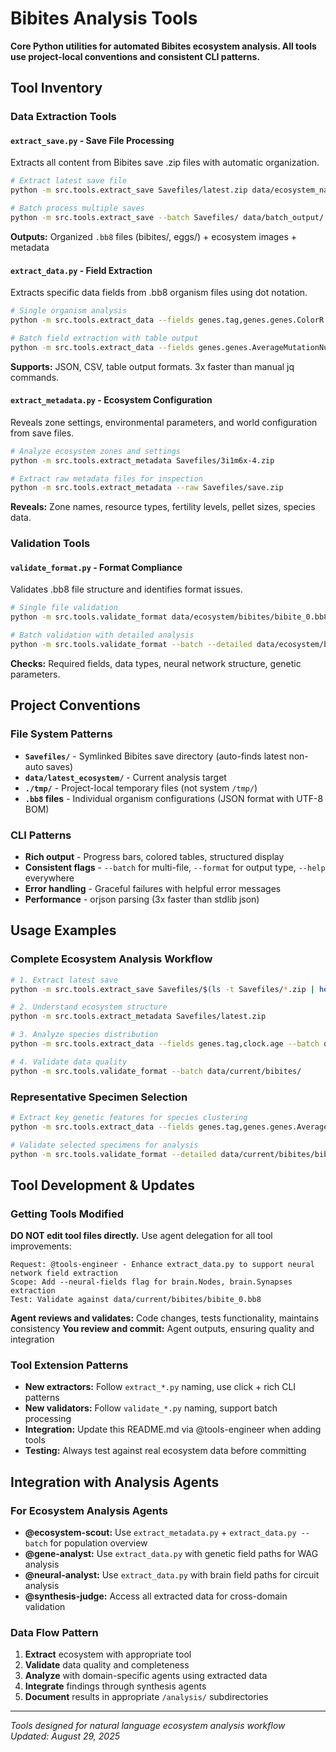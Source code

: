 # Bibites Analysis Tools

**Core Python utilities for automated Bibites ecosystem analysis. All tools use project-local conventions and consistent CLI patterns.**

## Tool Inventory

### Data Extraction Tools

#### `extract_save.py` - Save File Processing
Extracts all content from Bibites save .zip files with automatic organization.
```bash
# Extract latest save file
python -m src.tools.extract_save Savefiles/latest.zip data/ecosystem_name/

# Batch process multiple saves
python -m src.tools.extract_save --batch Savefiles/ data/batch_output/
```
**Outputs:** Organized `.bb8` files (bibites/, eggs/) + ecosystem images + metadata

#### `extract_data.py` - Field Extraction
Extracts specific data fields from .bb8 organism files using dot notation.
```bash
# Single organism analysis
python -m src.tools.extract_data --fields genes.tag,genes.genes.ColorR data/ecosystem/bibites/bibite_0.bb8

# Batch field extraction with table output
python -m src.tools.extract_data --fields genes.genes.AverageMutationNumber,clock.age --batch data/ecosystem/bibites/ --format table
```
**Supports:** JSON, CSV, table output formats. 3x faster than manual jq commands.

#### `extract_metadata.py` - Ecosystem Configuration
Reveals zone settings, environmental parameters, and world configuration from save files.
```bash
# Analyze ecosystem zones and settings
python -m src.tools.extract_metadata Savefiles/3i1m6x-4.zip

# Extract raw metadata files for inspection
python -m src.tools.extract_metadata --raw Savefiles/save.zip
```
**Reveals:** Zone names, resource types, fertility levels, pellet sizes, species data.

### Validation Tools

#### `validate_format.py` - Format Compliance
Validates .bb8 file structure and identifies format issues.
```bash
# Single file validation
python -m src.tools.validate_format data/ecosystem/bibites/bibite_0.bb8

# Batch validation with detailed analysis
python -m src.tools.validate_format --batch --detailed data/ecosystem/bibites/
```
**Checks:** Required fields, data types, neural network structure, genetic parameters.

## Project Conventions

### File System Patterns
- **`Savefiles/`** - Symlinked Bibites save directory (auto-finds latest non-auto saves)
- **`data/latest_ecosystem/`** - Current analysis target
- **`./tmp/`** - Project-local temporary files (not system `/tmp/`)
- **`.bb8` files** - Individual organism configurations (JSON format with UTF-8 BOM)

### CLI Patterns
- **Rich output** - Progress bars, colored tables, structured display
- **Consistent flags** - `--batch` for multi-file, `--format` for output type, `--help` everywhere
- **Error handling** - Graceful failures with helpful error messages
- **Performance** - orjson parsing (3x faster than stdlib json)

## Usage Examples

### Complete Ecosystem Analysis Workflow
```bash
# 1. Extract latest save
python -m src.tools.extract_save Savefiles/$(ls -t Savefiles/*.zip | head -1 | grep -v auto) data/current/

# 2. Understand ecosystem structure
python -m src.tools.extract_metadata Savefiles/latest.zip

# 3. Analyze species distribution
python -m src.tools.extract_data --fields genes.tag,clock.age --batch data/current/bibites/ --format table

# 4. Validate data quality
python -m src.tools.validate_format --batch data/current/bibites/
```

### Representative Specimen Selection
```bash
# Extract key genetic features for species clustering
python -m src.tools.extract_data --fields genes.tag,genes.genes.AverageMutationNumber,genes.genes.SizeRatio --batch data/current/bibites/ --output ./tmp/species_analysis.json

# Validate selected specimens for analysis
python -m src.tools.validate_format --detailed data/current/bibites/bibite_0.bb8 data/current/bibites/bibite_405.bb8
```

## Tool Development & Updates

### Getting Tools Modified
**DO NOT edit tool files directly.** Use agent delegation for all tool improvements:

```
Request: @tools-engineer - Enhance extract_data.py to support neural network field extraction
Scope: Add --neural-fields flag for brain.Nodes, brain.Synapses extraction  
Test: Validate against data/current/bibites/bibite_0.bb8
```

**Agent reviews and validates:** Code changes, tests functionality, maintains consistency
**You review and commit:** Agent outputs, ensuring quality and integration

### Tool Extension Patterns
- **New extractors:** Follow `extract_*.py` naming, use click + rich CLI patterns
- **New validators:** Follow `validate_*.py` naming, support batch processing
- **Integration:** Update this README.md via @tools-engineer when adding tools
- **Testing:** Always test against real ecosystem data before committing

## Integration with Analysis Agents

### For Ecosystem Analysis Agents
- **@ecosystem-scout:** Use `extract_metadata.py` + `extract_data.py --batch` for population overview
- **@gene-analyst:** Use `extract_data.py` with genetic field paths for WAG analysis  
- **@neural-analyst:** Use `extract_data.py` with brain field paths for circuit analysis
- **@synthesis-judge:** Access all extracted data for cross-domain validation

### Data Flow Pattern
1. **Extract** ecosystem with appropriate tool
2. **Validate** data quality and completeness  
3. **Analyze** with domain-specific agents using extracted data
4. **Integrate** findings through synthesis agents
5. **Document** results in appropriate `/analysis/` subdirectories

---
*Tools designed for natural language ecosystem analysis workflow*
*Updated: August 29, 2025*